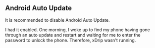 ## Android Auto Update  
  
It is recommended to disable Android Auto Update.  
  
I had it enabled.  One morning, I woke up to find my phone having gone through an auto update and restart and waiting for me to enter the password to unlock the phone.  Therefore, xDrip wasn't running.  
